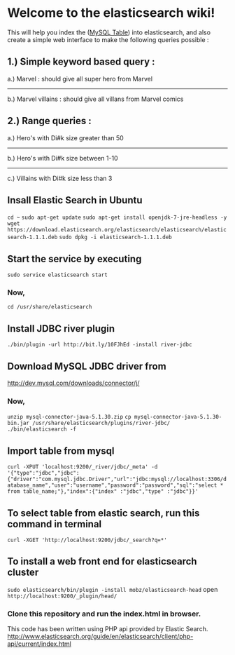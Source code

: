# Welcome to the elasticsearch wiki!

This will help you index the ([MySQL Table](https://github.com/anantmittal/elasticsearch/blob/master/pixpa.sql)) into elasticsearch, and also create a simple web interface to make the following queries possible :
## 1.) Simple keyword based query : 
a.) Marvel : should give all super hero from Marvel
***

b.) Marvel villains : should give all villans from Marvel comics

## 2.) Range queries :
a.) Hero's with Di#k size greater than 50
***

b.) Hero's with Di#k size between 1-10
***

c.) Villains with Di#k size less than 3


## Insall Elastic Search in Ubuntu 

`cd ~`
`sudo apt-get update`
`sudo apt-get install openjdk-7-jre-headless -y`
`wget https://download.elasticsearch.org/elasticsearch/elasticsearch/elasticsearch-1.1.1.deb`
`sudo dpkg -i elasticsearch-1.1.1.deb`

## Start the service by executing 
`sudo service elasticsearch start`

### Now,
`cd /usr/share/elasticsearch`

## Install JDBC river plugin
`./bin/plugin -url http://bit.ly/10FJhEd -install river-jdbc`

## Download MySQL JDBC driver from 
http://dev.mysql.com/downloads/connector/j/

### Now,
`unzip mysql-connector-java-5.1.30.zip`
`cp mysql-connector-java-5.1.30-bin.jar /usr/share/elasticsearch/plugins/river-jdbc/` 
`./bin/elasticsearch -f`

## Import table from mysql

`curl -XPUT 'localhost:9200/_river/jdbc/_meta' -d '{"type":"jdbc","jdbc":{"driver":"com.mysql.jdbc.Driver","url":"jdbc:mysql://localhost:3306/database_name","user":"username","password":"password","sql":"select * from table_name;"},"index":{"index" :"jdbc","type" :"jdbc"}}'`

## To select table from elastic search, run this command in terminal
`curl -XGET 'http://localhost:9200/jdbc/_search?q=*'`

## To install a web front end for elasticsearch cluster

`sudo elasticsearch/bin/plugin -install mobz/elasticsearch-head`
open `http://localhost:9200/_plugin/head/`

### Clone this repository and run the index.html in browser. 

This code has been written using PHP api provided by Elastic Search. 
http://www.elasticsearch.org/guide/en/elasticsearch/client/php-api/current/index.html

